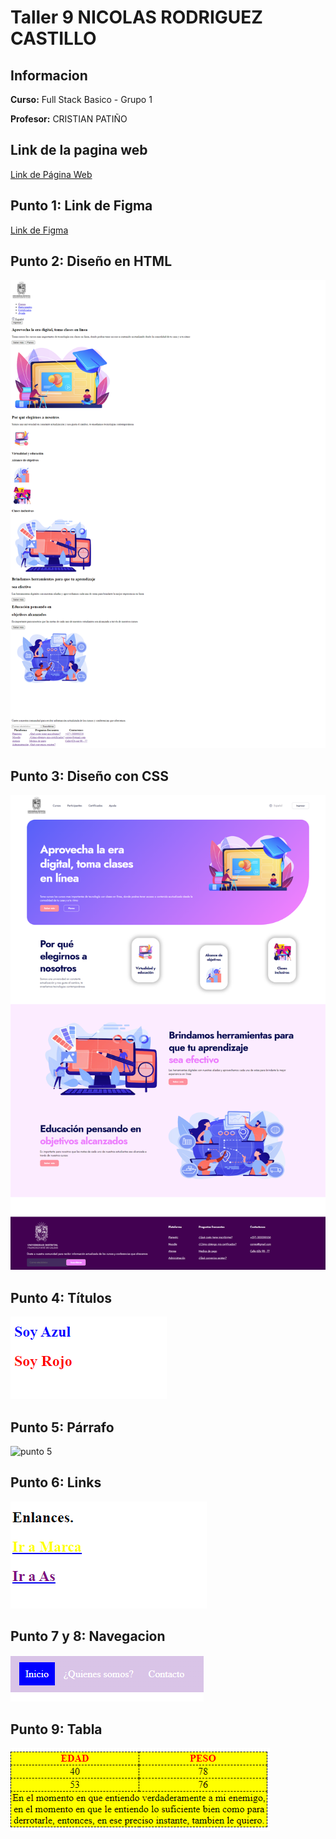 <h1>Taller 9 NICOLAS RODRIGUEZ CASTILLO</h1>
<h2>Informacion</h2>
<p><b>Curso:</b> Full Stack Basico - Grupo 1</p>
<p><b>Profesor:</b> CRISTIAN PATIÑO</p>


<h2>Link de la pagina web</h2>
<a href = "https://github.com/NIC0LASSR/full-stack-basico/tree/main/taller-9" target="_blank"> Link de Página Web </a>

<h2>Punto 1: Link de Figma</h2>
<a href = "https://www.figma.com/file/r8MGj6kKXTO5zKkJoHxpBp/Nicolas-Rodriguez-Castillo?type=design&node-id=0%3A1&mode=design&t=G7vCNuS2tJhcLo4y-1" target="_blank"> Link de Figma</a>


<h2>Punto 2: Diseño  en HTML</h2>
<img src="./public/images/punto-2.png" alt ="punto 2">

<h2>Punto 3: Diseño con CSS</h2>
<img src="./public/images/punto-3.png" alt = "punto 3">

<h2>Punto 4: Títulos</h2>
<img src="./public/images/punto-4.PNG" alt = "punto 4">

<h2>Punto 5: Párrafo</h2>
<img src="./public/imagenes/punto-5.PNG" alt = "punto 5">

<h2>Punto 6: Links</h2>
<img src="./public/images/punto-6.PNG" alt = "punto 6">

<h2>Punto 7 y 8: Navegacion</h2>
<img src="./public/images/punto-7-8.PNG" alt = "punto 7 y 8">

<h2>Punto 9: Tabla</h2>
<img src="./public/images/punto-9.PNG" alt = "punto 9">